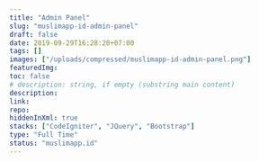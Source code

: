 ```yaml
---
title: "Admin Panel"
slug: "muslimapp-id-admin-panel"
draft: false
date: 2019-09-29T16:28:20+07:00
tags: []
images: ["/uploads/compressed/muslimapp-id-admin-panel.png"]
featuredImg:
toc: false
# description: string, if empty (substring main content)
description:
link:
repo:
hiddenInXml: true
stacks: ["CodeIgniter", "JQuery", "Bootstrap"]
type: "Full Time"
status: "muslimapp.id"
---
```

